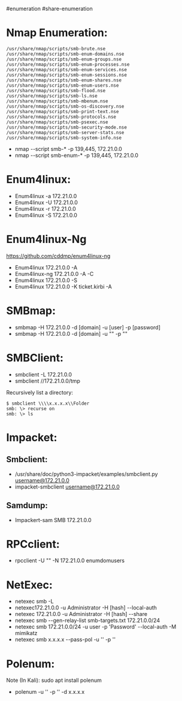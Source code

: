 #enumeration #share-enumeration
# Nmap Enumeration: 
```
/usr/share/nmap/scripts/smb-brute.nse
/usr/share/nmap/scripts/smb-enum-domains.nse
/usr/share/nmap/scripts/smb-enum-groups.nse
/usr/share/nmap/scripts/smb-enum-processes.nse
/usr/share/nmap/scripts/smb-enum-services.nse
/usr/share/nmap/scripts/smb-enum-sessions.nse
/usr/share/nmap/scripts/smb-enum-shares.nse
/usr/share/nmap/scripts/smb-enum-users.nse
/usr/share/nmap/scripts/smb-flood.nse
/usr/share/nmap/scripts/smb-ls.nse
/usr/share/nmap/scripts/smb-mbenum.nse
/usr/share/nmap/scripts/smb-os-discovery.nse
/usr/share/nmap/scripts/smb-print-text.nse
/usr/share/nmap/scripts/smb-protocols.nse
/usr/share/nmap/scripts/smb-psexec.nse
/usr/share/nmap/scripts/smb-security-mode.nse
/usr/share/nmap/scripts/smb-server-stats.nse
/usr/share/nmap/scripts/smb-system-info.nse
```

- nmap --script smb-* -p 139,445, 172.21.0.0
- nmap --script smb-enum-* -p 139,445, 172.21.0.0



# Enum4linux:

- Enum4linux -a 172.21.0.0
- Enum4linux -U 172.21.0.0
- Enum4linux -r 172.21.0.0
- Enum4linux -S 172.21.0.0

# Enum4linux-Ng
https://github.com/cddmp/enum4linux-ng
- Enum4linux 172.21.0.0 -A
- Enum4linux-ng 172.21.0.0 -A -C
- Enum4linux 172.21.0.0 -S
- Enum4linux 172.21.0.0 -K ticket.kirbi -A

# SMBmap:

- smbmap -H 172.21.0.0 -d [domain] -u [user] -p [password]
- smbmap -H 172.21.0.0 -d [domain] -u "" -p ""

# SMBClient: 

- smbclient -L 172.21.0.0
- smbclient //172.21.0.0/tmp

Recursively list a directory: 
```
$ smbclient \\\\x.x.x.x\\Folder
smb: \> recurse on             
smb: \> ls
```

# Impacket: 

## Smbclient:
- /usr/share/doc/python3-impacket/examples/smbclient.py username@172.21.0.0
- impacket-smbclient username@172.21.0.0
## Samdump:
- Impackert-sam SMB 172.21.0.0

# RPCclient: 

- rpcclient -U "" -N 172.21.0.0 enumdomusers

# NetExec: 

- netexec smb -L 
- netexec172.21.0.0 -u Administrator -H [hash] --local-auth
- netexec 172.21.0.0 -u Administrator -H [hash] --share
- netexec smb --gen-relay-list smb-targets.txt 172.21.0.0/24
- netexec smb 172.21.0.0/24 -u user -p 'Password' --local-auth -M mimikatz
- netexec smb x.x.x.x --pass-pol -u '' -p ''

# Polenum:
Note (In Kali):  sudo apt install polenum
- polenum -u '' -p '' -d x.x.x.x

 

